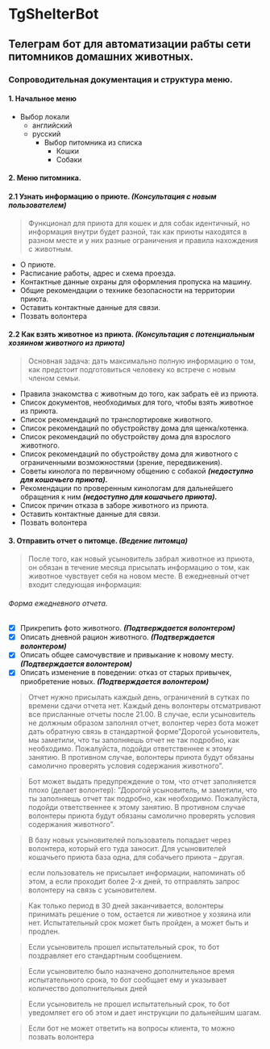 # TgShelterBot

## Телеграм бот для автоматизации рабты сети питомников домашних животных.

### Сопроводительная документация и структура меню.

#### 1. Начальное меню

* Выбор локали
    * английский
    * русский
        * Выбор питомника из списка
            * Кошки
            * Собаки

#### 2. Меню питомника.

#### 2.1 Узнать информацию о приюте. _**(Консультация с новым пользователем)**_

> Функционал для приюта для кошек и для собак идентичный,
> но информация внутри будет разной, так как приюты находятся
> в разном месте и у них разные ограничения и правила нахождения с животным.

* О приюте.
* Расписание работы, адрес и схема проезда.
* Контактные данные охраны для оформления пропуска на машину.
* Общие рекомендации о технике безопасности на территории приюта.
* Оставить контактные данные для связи.
* Позвать волонтера

#### 2.2 Как взять животное из приюта. _**(Консультация с потенциальным хозяином животного из приюта)**_

> Основная задача: дать максимально полную информацию о том, как предстоит подготовиться человеку ко встрече с новым
> членом семьи.

* Правила знакомства с животным до того, как забрать её из приюта.
* Список документов, необходимых для того, чтобы взять животное из приюта.
* Список рекомендаций по транспортировке животного.
* Список рекомендаций по обустройству дома для щенка/котенка.
* Список рекомендаций по обустройству дома для взрослого животного.
* Список рекомендаций по обустройству дома для животного с ограниченными возможностями (зрение, передвижения).
* Советы кинолога по первичному общению с собакой _**(недоступно для кошачьего приюта).**_
* Рекомендации по проверенным кинологам для дальнейшего обращения к ним _**(недоступно для кошачьего приюта).**_
* Список причин отказа в заборе животного из приюта.
* Оставить контактные данные для связи.
* Позвать волонтера

#### 3. Отправить отчет о питомце. _**(Ведение питомца)**_

> После того, как новый усыновитель забрал животное из приюта, он обязан в течение месяца присылать информацию о том,
> как животное чувствует себя на новом месте. В ежедневный отчет входит следующая информация:

###### Форма ежедневного отчета.

- [x] Прикрепить фото животного. _**(Подтверждается волонтером)**_
- [x] Описать дневной рацион животного. _**(Подтверждается волонтером)**_
- [x] Описать общее самочувствие и привыкание к новому месту. _**(Подтверждается волонтером)**_
- [x] Описать изменение в поведении: отказ от старых привычек, приобретение новых. _**(Подтверждается волонтером)**_

> Отчет нужно присылать каждый день, ограничений в сутках по времени сдачи отчета нет. Каждый день волонтеры
> отсматривают все присланные отчеты после 21.00. В случае, если усыновитель не должным образом заполнял отчет,
> волонтер через бота может дать обратную связь в стандартной форме”Дорогой усыновитель, мы заметили, что ты заполняешь
> отчет не так подробно, как необходимо. Пожалуйста, подойди ответственнее к этому занятию. В противном случае,
> волонтеры
> приюта будут обязаны самолично проверять условия содержания животного”.

> Бот может выдать предупреждение о том, что отчет заполняется плохо (делает волонтер):
> ”Дорогой усыновитель, м заметили, что ты заполняешь отчет так подробно, как необходимо. Пожалуйста, подойди
> ответственнее к этому занятию. В противном случае волонтеры приюта будут обязаны самолично проверять условия
> содержания
> животного”.

> В базу новых усыновителей пользователь попадает через волонтера, который его туда заносит. Для усыновителей кошачьего
> приюта база одна, для собачьего приюта – другая.

> если пользователь не присылает информации, напоминать об этом, а если проходит более 2-х дней, то отправлять запрос
> волонтеру на связь с усыновителем.

> Как только период в 30 дней заканчивается, волонтеры принимать решение о том, остается ли животное у хозяина или
> нет. Испытательный срок может быть пройден, а может быть и продлен.

> Если усыновитель прошел испытательный срок, то бот поздравляет его стандартным сообщением.

> Если усыновителю было назначено дополнительное время испытательного срока, то бот сообщает ему и указывает количество
> дополнительных дней

> Если усыновитель не прошел испытательный срок, то бот уведомляет его об этом и дает инструкции по дальнейшим шагам.

> Если бот не может ответить на вопросы клиента, то можно позвать волонтера 